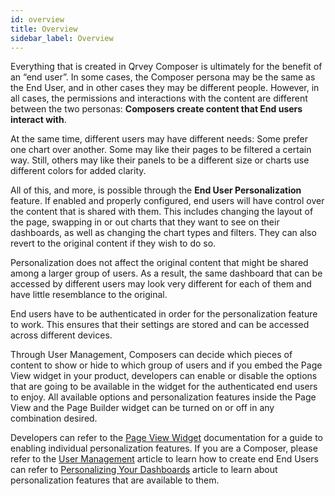 ```yaml
---
id: overview
title: Overview
sidebar_label: Overview
---
```

<div style={{textAlign: "justify"}}>

Everything that is created in Qrvey Composer is ultimately for the benefit of an “end user”. In some cases, the Composer persona may be the same as the End User, and in other cases they may be different people. However, in all cases, the permissions and interactions with the content are different between the two personas: **Composers create content that End users interact with**.

At the same time, different users may have different needs: Some prefer one chart over another. Some may like their pages to be filtered a certain way. Still, others may like their panels to be a different size or charts use different colors for added clarity.

All of this, and more, is possible through the **End User Personalization** feature. If enabled and properly configured, end users will have control over the content that is shared with them. This includes changing the layout of the page, swapping in or out charts that they want to see on their dashboards, as well as changing the chart types and filters. They can also revert to the original content if they wish to do so.

Personalization does not affect the original content that might be shared among a larger group of users. As a result, the same dashboard that can be accessed by different users may look very different for each of them and have little resemblance to the original. 

End users have to be authenticated in order for the personalization feature to work. This ensures that their settings are stored and can be accessed across different devices.

Through User Management, Composers can decide which pieces of content to show or hide to which group of users and if you embed the Page View widget in your product, developers can enable or disable the options that are going to be available in the widget for the authenticated end users to enjoy. All available options and personalization features inside the Page View and the Page Builder widget can be turned on or off in any combination desired.

Developers can refer to the <a href="/docs/embedding/widgets/app-building/widget-page-view/">Page View Widget</a> documentation for a guide to enabling individual personalization features.
If you are a Composer, please refer to the <a href="/docs/ui-docs/builders/user-management/">User Management</a> article to learn how to create end End Users can refer to <a href="/docs/ui-docs/builders/eup-dashboards/">Personalizing Your Dashboards</a> article to learn about personalization features that are available to them.
</div>
